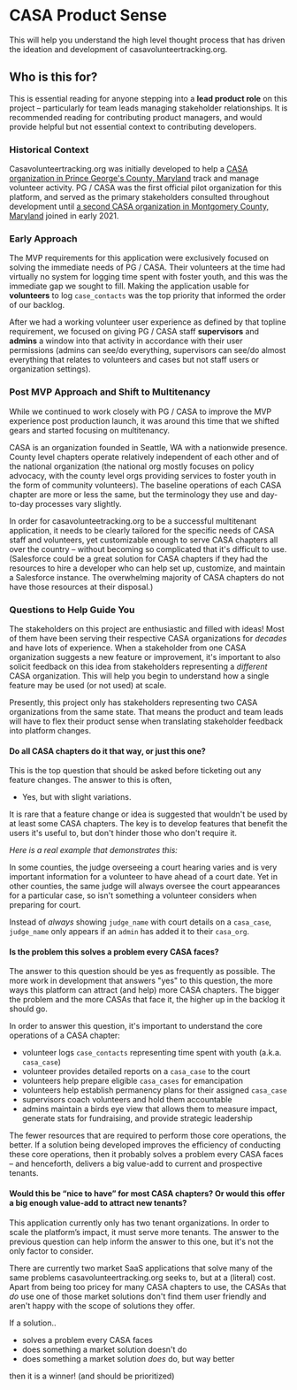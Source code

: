 # CASA Product Sense
This will help you understand the high level thought process that has driven the ideation and development of casavolunteertracking.org. 
## Who is this for?
This is essential reading for anyone stepping into a **lead product role** on this project – particularly for team leads managing stakeholder relationships. It is recommended reading for contributing product managers, and would provide helpful but not essential context to contributing developers. 
### Historical Context
Casavolunteertracking.org was initially developed to help a <a href="https://pgcasa.org/">CASA organization in Prince George's County, Maryland</a> track and manage volunteer activity. PG / CASA was the first official pilot organization for this platform, and served as the primary stakeholders consulted throughout development until <a href="https://voicesforchildrenmontgomery.org/">a second CASA organization in Montgomery County, Maryland</a> joined in early 2021. 
### Early Approach
The MVP requirements for this application were exclusively focused on solving the immediate needs of PG / CASA. Their volunteers at the time had virtually no system for logging time spent with foster youth, and this was the immediate gap we sought to fill. Making the application usable for **volunteers** to log `case_contacts` was the top priority that informed the order of our backlog.

After we had a working volunteer user experience as defined by that topline requirement, we focused on giving PG / CASA staff **supervisors** and **admins** a window into that activity in accordance with their user permissions (admins can see/do everything, supervisors can see/do almost everything that relates to volunteers and cases but not staff users or organization settings).
### Post MVP Approach and Shift to Multitenancy
While we continued to work closely with PG / CASA to improve the MVP experience post production launch, it was around this time that we shifted gears and started focusing on multitenancy.

CASA is an organization founded in Seattle, WA with a nationwide presence. County level chapters operate relatively independent of each other and of the national organization (the national org mostly focuses on policy advocacy, with the county level orgs providing services to foster youth in the form of community volunteers). The baseline operations of each CASA chapter are more or less the same, but the terminology they use and day-to-day processes vary slightly. 

In order for casavolunteetracking.org to be a successful multitenant application, it needs to be clearly tailored for the specific needs of CASA staff and volunteers, yet customizable enough to serve CASA chapters all over the country – without becoming so complicated that it's difficult to use. (Salesforce could be a great solution for CASA chapters if they had the resources to hire a developer who can help set up, customize, and maintain a Salesforce instance. The overwhelming majority of CASA chapters do not have those resources at their disposal.) 
### Questions to Help Guide You
The stakeholders on this project are enthusiastic and filled with ideas! Most of them have been serving their respective CASA organizations for _decades_ and have lots of experience. When a stakeholder from one CASA organization suggests a new feature or improvement, it's important to also solicit feedback on this idea from stakeholders representing a _different_ CASA organization. This will help you begin to understand how a single feature may be used (or not used) at scale.

Presently, this project only has stakeholders representing two CASA organizations from the same state. That means the product and team leads will have to flex their product sense when translating stakeholder feedback into platform changes.
#### Do all CASA chapters do it that way, or just this one? 
This is the top question that should be asked before ticketing out any feature changes. The answer to this is often,
- Yes, but with slight variations.

It is rare that a feature change or idea is suggested that wouldn't be used by at least some CASA chapters. The key is to develop features that benefit the users it's useful to, but don't hinder those who don't require it. 

_Here is a real example that demonstrates this:_

In some counties, the judge overseeing a court hearing varies and is very important information for a volunteer to have ahead of a court date. Yet in other counties, the same judge will always oversee the court appearances for a particular case, so isn't something a volunteer considers when preparing for court. 

Instead of _always_ showing `judge_name` with court details on a `casa_case`, `judge_name` only appears if an `admin` has added it to their `casa_org`.
#### Is the problem this solves a problem every CASA faces?

The answer to this question should be yes as frequently as possible. The more work in development that answers "yes" to this question, the more ways this platform can attract (and help) more CASA chapters. The bigger the problem and the more CASAs that face it, the higher up in the backlog it should go. 

In order to answer this question, it's important to understand the core operations of a CASA chapter:

- volunteer logs `case_contacts` representing time spent with youth (a.k.a. `casa_case`)
- volunteer provides detailed reports on a `casa_case` to the court
- volunteers help prepare eligible `casa_cases` for emancipation
- volunteers help establish permanency plans for their assigned `casa_case`
- supervisors coach volunteers and hold them accountable
- admins maintain a birds eye view that allows them to measure impact, generate stats for fundraising, and provide strategic leadership

The fewer resources that are required to perform those core operations, the better. If a solution being developed improves the efficiency of conducting these core operations, then it probably solves a problem every CASA faces – and henceforth, delivers a big value-add to current and prospective tenants.

#### Would this be “nice to have” for most CASA chapters? Or would this offer a big enough value-add to attract new tenants?

This application currently only has two tenant organizations. In order to scale the platform’s impact, it must serve more tenants. The answer to the previous question can help inform the answer to this one, but it's not the only factor to consider. 

There are currently two market SaaS applications that solve many of the same problems casavolunteertracking.org seeks to, but at a (literal) cost. Apart from being too pricey for many CASA chapters to use, the CASAs that _do_ use one of those market solutions don't find them user friendly and aren't happy with the scope of solutions they offer.

If a solution..
- solves a problem every CASA faces
- does something a market solution doesn't do
- does something a market solution _does_ do, but way better

then it is a winner! (and should be prioritized)
